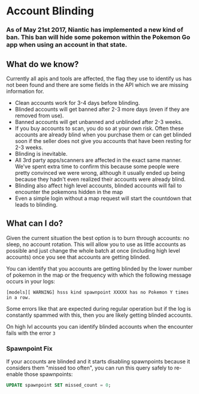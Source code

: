 # Account Blinding

### As of May 21st 2017, Niantic has implemented a new kind of ban. This ban will hide some pokemon within the Pokemon Go app when using an account in that state.

## What do we know?

Currently all apis and tools are affected, the flag they use to identify us has not been found and there are some fields in the API which we are missing information for.

 * Clean accounts work for 3-4 days before blinding.
 * Blinded accounts will get banned after 2-3 more days (even if they are removed from use).
 * Banned accounts will get unbanned and unblinded after 2-3 weeks.
 * If you buy accounts to scan, you do so at your own risk. Often these accounts are already blind when you purchase them or can get blinded soon if the seller does not give you accounts that have been resting for 2-3 weeks.
 * Blinding is inevitable.
 * All 3rd party apps/scanners are affected in the exact same manner. We've spent extra time to confirm this because some people were pretty convinced we were wrong, although it usually ended up being because they hadn't even realized their accounts were already blind.
 * Blinding also affect high level accounts, blinded accounts will fail to encounter the pokemons hidden in the map
 * Even a simple login without a map request will start the countdown that leads to blinding.

## What can I do?

Given the current situation the best option is to burn through accounts: no sleep, no account rotation. This will allow you to use as little accounts as possible and just change the whole batch at once (including high level accounts) once you see that accounts are getting blinded.

You can identify that you accounts are getting blinded by the lower number of pokemon in the map or the frequency with which the following message occurs in your logs:

```
[models][ WARNING] hsss kind spawnpoint XXXXX has no Pokemon Y times in a row.
```

Some errors like that are expected during regular operation but if the log is constantly spammed with this, then you are likely getting blinded accounts.

On high lvl accounts you can identify blinded accounts when the encounter fails with the error `3`

### Spawnpoint Fix

If your accounts are blinded and it starts disabling spawnpoints because it considers them "missed too often", you can run this query safely to re-enable those spawnpoints:
```sql
UPDATE spawnpoint SET missed_count = 0;
```

